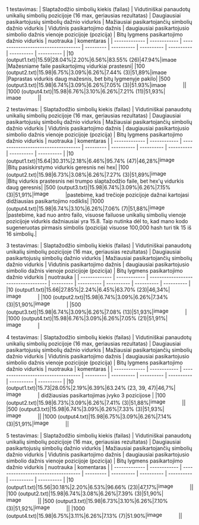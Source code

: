 1 testavimas:
| Slaptažodžio simbolių kiekis (failas) | Vidutiniškai panaudotų unikalių simbolių pozicijoje (16 max, geriausias rezultatas) | Daugiausiai pasikartojusių simbolių dažnio vidurkis | Mažiausiai pasikartojančių simbolių dažnio vidurkis | Vidutinis pasikartojimo dažnis | daugiausiai pasikartojusio simbolio dažnis vienoje pozicijoje (pozicija) | Bitų lygmens pasikartojimo dažnio vidurkis | nuotrauka | komentaras |
| ------------- | ------------ | ----------------------------------- | --------- | ---------- | ---------- | ---------- | ---------- | ---------- |
|10 (output1.txt)|15.59|28.04%|2.20%|6.56%|83.55% (26)|47.94%|<img width="85" height="14" alt="image" src="https://github.com/user-attachments/assets/479cc2b5-c4bc-4d09-93eb-f63ded33d354" />|Mažesniame faile pasikartojimų vidurkiai prastesni|
|100 (output2.txt)|15.98|6.75%|3.09%|6.26%|7.44% (3)|51,89%|<img width="85" height="14" alt="image" src="https://github.com/user-attachments/assets/ad8e5a33-54bc-4efe-a21a-852987872d39" />|Paprastas vidurkis daug mažesnis, bet bitų lygmenyje pakilo|
|500 (output3.txt)|15.98|6.74%|3.09%|6.26%|7.05% (3)|51.93%|<img width="85" height="14" alt="image" src="https://github.com/user-attachments/assets/b5cc075a-acef-4ea9-9926-d770a63288cb" />||
|1000 (output4.txt)|15.98|6.76%|3.10%|6.26%|7.21% (11)|51,93%|<img width="85" height="14" alt="image" src="https://github.com/user-attachments/assets/a62e16fa-652b-4541-99d8-1f050ff3e690" />||


2 testavimas:
| Slaptažodžio simbolių kiekis (failas) | Vidutiniškai panaudotų unikalių simbolių pozicijoje (16 max, geriausias rezultatas) | Daugiausiai pasikartojusių simbolių dažnio vidurkis | Mažiausiai pasikartojančių simbolių dažnio vidurkis | Vidutinis pasikartojimo dažnis | daugiausiai pasikartojusio simbolio dažnis vienoje pozicijoje (pozicija) | Bitų lygmens pasikartojimo dažnio vidurkis | nuotrauka | komentaras |
| ------------- | ------------ | ----------------------------------- | --------- | ---------- | ---------- | ---------- | ---------- | ---------- |
|10 (output1.txt)|15.64|30.31%|2.18%|6.46%|95.74% (47)|46,28%|<img width="85" height="17" alt="image" src="https://github.com/user-attachments/assets/7cb5e481-f389-4243-ba98-4f63d8263ef0" />|Bitų pasiskirstymo vidurkis geresnis nei hex|
|100 (output2.txt)|15.98|6.73%|3.08%|6.26%|7.27% (3)|51,89%|<img width="85" height="17" alt="image" src="https://github.com/user-attachments/assets/03090f82-10b2-4fa5-9f28-7a928701b38a" />|Bitų vidurkis prastesnis nei trumpo slaptažodžio faile, bet hex'ų vidurkis daug geresnis|
|500 (output3.txt)|15.98|6.74%|3.09%|6.26%|7.15% (3)|51,91%|<img width="85" height="17" alt="image" src="https://github.com/user-attachments/assets/24c8a4c8-d249-4b86-950e-ddad220fbc57" />|pastebime, kad trečioje pozicijoje dažnai kartojasi didžiausias pasikartojimo rodiklis|
|1000 (output4.txt)|15.98|6.74%|3.10%|6.26%|7.06% (7)|51,88%|<img width="85" height="17" alt="image" src="https://github.com/user-attachments/assets/ad15d3fa-18a3-4abf-af4e-10822c60d75a" />|pastebime, kad nuo antro failo, visuose failuose unikalių simbolių vienoje pozicijoje vidurkis dažniausiai yra 15.8. Taip nutinka dėl to, kad mano kodo sugeneruotas pirmasis simbolis (pozicija) visuose 100,000 hash turi tik 15 iš 16 simbolių.|


3 testavimas:
| Slaptažodžio simbolių kiekis (failas) | Vidutiniškai panaudotų unikalių simbolių pozicijoje (16 max, geriausias rezultatas) | Daugiausiai pasikartojusių simbolių dažnio vidurkis | Mažiausiai pasikartojančių simbolių dažnio vidurkis | Vidutinis pasikartojimo dažnis | daugiausiai pasikartojusio simbolio dažnis vienoje pozicijoje (pozicija) | Bitų lygmens pasikartojimo dažnio vidurkis | nuotrauka |
| ------------- | ------------ | ----------------------------------- | --------- | ---------- | ---------- | ---------- | ---------- |
|10 (output1.txt)|15.66|27.85%|2.24%|6.45%|63.70% (23)|46,34%|<img width="85" height="17" alt="image" src="https://github.com/user-attachments/assets/2cdd2073-7998-4298-bf6f-b69e7bb850e9" />|
|100 (output2.txt)|15.98|6.74%|3.09%|6.26%|7.34% (3)|51,90%|<img width="85" height="17" alt="image" src="https://github.com/user-attachments/assets/958ea0e3-1adb-4444-9aaf-c6150ea1914d" />|
|500 (output3.txt)|15.98|6.74%|3.09%|6.26%|7.08% (13)|51,93%|<img width="85" height="17" alt="image" src="https://github.com/user-attachments/assets/a0fed995-83db-463a-99fd-45b64380326b" />|
|1000 (output4.txt)|15.98|6.76%|3.09%|6.26%|7.05% (21)|51,91%|<img width="85" height="17" alt="image" src="https://github.com/user-attachments/assets/5df68aea-78f4-428e-80b4-4ed7a990a930" />|


4 testavimas:
| Slaptažodžio simbolių kiekis (failas) | Vidutiniškai panaudotų unikalių simbolių pozicijoje (16 max, geriausias rezultatas) | Daugiausiai pasikartojusių simbolių dažnio vidurkis | Mažiausiai pasikartojančių simbolių dažnio vidurkis | Vidutinis pasikartojimo dažnis | daugiausiai pasikartojusio simbolio dažnis vienoje pozicijoje (pozicija) | Bitų lygmens pasikartojimo dažnio vidurkis | nuotrauka | komentaras |
| ------------- | ------------ | ----------------------------------- | --------- | ---------- | ---------- | ---------- | ---------- | ---------- |
|10 (output1.txt)|15.73|28.05%|2.19%|6.39%|63.24% (23, 39, 47)|46,7%|<img width="85" height="17" alt="image" src="https://github.com/user-attachments/assets/cb6d863e-f9c9-480d-a126-aee5b2d91035" />| didžiausias pasikartojimas įvyko 3 pozicijose |
|100 (output2.txt)|15.98|6.73%|3.09%|6.26%|7.41% (3)|51,88%|<img width="85" height="17" alt="image" src="https://github.com/user-attachments/assets/78cad9cd-843a-4d68-94e9-2a794545422e" />||
|500 (output3.txt)|15.98|6.74%|3.09%|6.26%|7.33% (3)|51,93%|<img width="85" height="17" alt="image" src="https://github.com/user-attachments/assets/b44844a5-eb8d-4c0f-8f49-1af87aa310dc" />||
|1000 (output4.txt)|15.98|6.75%|3.09%|6.26%|7.14% (3)|51,91%|<img width="85" height="17" alt="image" src="https://github.com/user-attachments/assets/f2e2a552-15ec-4363-9b45-0c55953f931e" />||


5 testavimas:
| Slaptažodžio simbolių kiekis (failas) | Vidutiniškai panaudotų unikalių simbolių pozicijoje (16 max, geriausias rezultatas) | Daugiausiai pasikartojusių simbolių dažnio vidurkis | Mažiausiai pasikartojančių simbolių dažnio vidurkis | Vidutinis pasikartojimo dažnis | daugiausiai pasikartojusio simbolio dažnis vienoje pozicijoje (pozicija) | Bitų lygmens pasikartojimo dažnio vidurkis | nuotrauka | komentaras |
| ------------- | ------------ | ----------------------------------- | --------- | ---------- | ---------- | ---------- | ---------- | ---------- |
|10 (output1.txt)|15.56|30.18%|2.20%|6.53%|96.66% (23)|47,17%|<img width="85" height="17" alt="image" src="https://github.com/user-attachments/assets/edd6ee87-cbfd-4252-8e26-76ae7d044bbc" />||
|100 (output2.txt)|15.98|6.74%|3.08%|6.26%|7.39% (3)|51,90%|<img width="85" height="17" alt="image" src="https://github.com/user-attachments/assets/a1e40abe-7312-4bad-95ec-4bc3f59a582c" />||
|500 (output3.txt)|15.98|6.73%|3.10%|6.26%|7.10% (3)|51,92%|<img width="85" height="17" alt="image" src="https://github.com/user-attachments/assets/72ad3a8e-e849-4c48-80b3-ffa5ec2b8e8e" />||
|1000 (output4.txt)|15.98|6.75%|3.11%|6.26%|7.13% (7)|51.90%|<img width="85" height="17" alt="image" src="https://github.com/user-attachments/assets/e9cf9cbe-9fa2-4e96-ac2b-842a47be0879" />||
